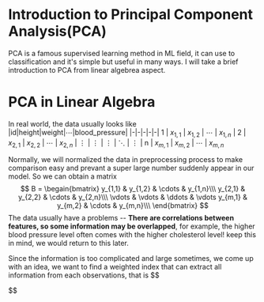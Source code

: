 # Introduction to Principal Component Analysis(PCA)
PCA is a famous supervised learning method in ML field, it can use to classification and it's simple but useful in many ways. I will take a brief introduction to PCA from linear algebrea aspect.

# PCA in Linear Algebra
In real world, the data usually looks like
|id|height|weight|$\cdots$|blood_pressure|
|-|-|-|-|-|
1 | $x_{1,1}$ | $x_{1,2}$ | $\cdots$ | $x_{1,n}$ |
2 | $x_{2,1}$ | $x_{2,2}$ | $\cdots$ | $x_{2,n}$ |
$\vdots$ | $\vdots$ | $\vdots$ | $\ddots$ | $\vdots$ | 
n | $x_{m,1}$ | $x_{m,2}$ | $\cdots$ | $x_{m,n}$

Normally, we will normalized the data in preprocessing process to make comparison easy and prevant a super large number suddenly appear in our model. So we can obtain a matrix
$$
B = 
\begain{bmatrix}
y_{1,1} & y_{1,2} & \cdots & y_{1,n}\\\
y_{2,1} & y_{2,2} & \cdots & y_{2,n}\\\
\vdots & \vdots & \ddots & \vdots
y_{m,1} & y_{m,2} & \cdots & y_{m,n}\\\
\end{bmatrix}
$$
The data usually have a problems -- **There are correlations between features, so some information may be overlapped**, for example, the higher blood pressure level often comes with the higher cholesterol level! keep this in mind, we would return to this later.





Since the information is too complicated and large sometimes, we come up with an idea, we want to find a weighted index that can extract all information from each observations, that is
$$

$$

